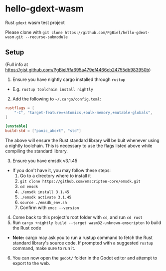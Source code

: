# hello-gdext-wasm
Rust `gdext` wasm test project

Please clone with `git clone https://github.com/PgBiel/hello-gdext-wasm.git --recurse-submodule`

## Setup

(Full info at https://gist.github.com/PgBiel/ffa695a479ef4466cb24755db983950b)

1. Ensure you have nightly cargo installed through `rustup`
  - E.g. `rustup toolchain install nightly`
2. Add the following to `~/.cargo/config.toml`:

```toml
rustflags = [
    "-C", "target-feature=+atomics,+bulk-memory,+mutable-globals",
]

[unstable]
build-std = ["panic_abort", "std"]
```

The above will ensure the Rust standard library will be buit whenever using a nightly toolchain.
This is necessary to use the flags listed above while compiling the standard library.

3. Ensure you have emsdk v3.1.45
  - If you don't have it, you may follow these steps:
    1. Go to a directory where to install it
    2. `git clone https://github.com/emscripten-core/emsdk.git`
    3. `cd emsdk`
    4. `./emsdk install 3.1.45`
    5. `./emsdk activate 3.1.45`
    6. `source ./emsdk_env.sh`
    7. Confirm with `emcc --version`

4. Come back to this project's root folder with `cd`, and run `cd rust`
5. Run `cargo +nightly build --target wasm32-unknown-emscripten` to build the Rust code
  - **Note:** cargo may ask you to run a rustup command to fetch the Rust standard library's source code.
If prompted with a suggested `rustup` command, make sure to run it.
6. You can now open the `godot/` folder in the Godot editor and attempt to export to the web.
